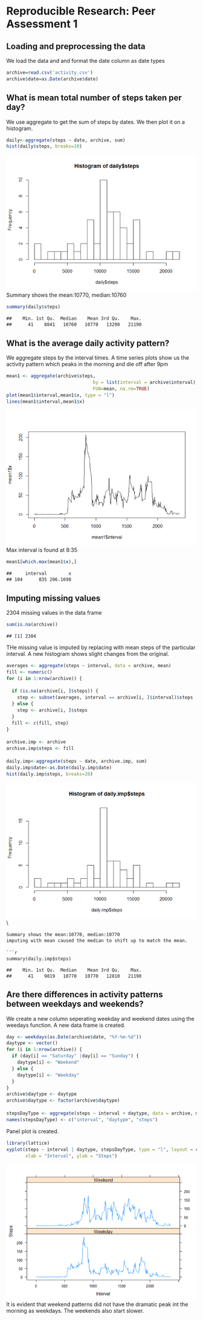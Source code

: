 # Reproducible Research: Peer Assessment 1


## Loading and preprocessing the data
We load the data and and format the date column as date types


```r
archive=read.csv('activity.csv')
archive$date=as.Date(archive$date)
```



## What is mean total number of steps taken per day?
We use aggregate to get the sum of steps by dates. We then plot it on a histogram.

```r
daily<-aggregate(steps ~ date, archive, sum)
hist(daily$steps, breaks=20)
```

![](PA1_template_files/figure-html/unnamed-chunk-2-1.png)\
Summary shows the mean:10770, median:10760

```r
summary(daily$steps)
```

```
##    Min. 1st Qu.  Median    Mean 3rd Qu.    Max. 
##      41    8841   10760   10770   13290   21190
```

## What is the average daily activity pattern?
We aggregate steps by the interval times. A time series plots show us the activity pattern which peaks in the morning and die off after 9pm

```r
mean1 <- aggregate(archive$steps, 
                                by = list(interval = archive$interval),
                                FUN=mean, na.rm=TRUE)
plot(mean1$interval,mean1$x, type = "l")
lines(mean1$interval,mean1$x)
```

![](PA1_template_files/figure-html/unnamed-chunk-4-1.png)\
Max interval is found at 8:35

```r
mean1[which.max(mean1$x),]
```

```
##     interval        x
## 104      835 206.1698
```

## Imputing missing values
2304 missing values in the data frame

```r
sum(is.na(archive))
```

```
## [1] 2304
```
THe missing value is imputed by replacing with mean steps of the particular interval. A new histogram shows slight changes from the original.

```r
averages <- aggregate(steps ~ interval, data = archive, mean)
fill <- numeric()
for (i in 1:nrow(archive)) {

  if (is.na(archive[i, ]$steps)) {
    step <- subset(averages, interval == archive[i, ]$interval)$steps
  } else {
    step <- archive[i, ]$steps
  }
  fill <- c(fill, step)
}

archive.imp <- archive
archive.imp$steps <- fill

daily.imp<-aggregate(steps ~ date, archive.imp, sum)
daily.imp$date<-as.Date(daily.imp$date)
hist(daily.imp$steps, breaks=20)
```

![](PA1_template_files/figure-html/unnamed-chunk-7-1.png)\

```
Summary shows the mean:10770, median:10770
imputing with mean caused the median to shift up to match the mean.

```r
summary(daily.imp$steps)
```

```
##    Min. 1st Qu.  Median    Mean 3rd Qu.    Max. 
##      41    9819   10770   10770   12810   21190
```

## Are there differences in activity patterns between weekdays and weekends?
We create a new column seperating weekday and weekend dates using the weedays function. A new data frame is created.

```r
day <- weekdays(as.Date(archive$date, "%Y-%m-%d"))
daytype <- vector()
for (i in 1:nrow(archive)) {
  if (day[i] == "Saturday" |day[i] == "Sunday") {
    daytype[i] <- "Weekend"
  } else {
    daytype[i] <- "Weekday"
  }
}
archive$daytype <- daytype
archive$daytype <- factor(archive$daytype)

stepsDayType <- aggregate(steps ~ interval + daytype, data = archive, mean)
names(stepsDayType) <- c("interval", "daytype", "steps")
```
Panel plot is created.

```r
library(lattice)
xyplot(steps ~ interval | daytype, stepsDayType, type = "l", layout = c(1, 2), 
       xlab = "Interval", ylab = "Steps")
```

![](PA1_template_files/figure-html/unnamed-chunk-10-1.png)\
It is evident that weekend patterns did not have the dramatic peak int the morning as weekdays. The weekends also start slower.
